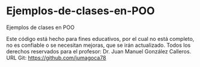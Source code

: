 # Ejemplos-de-clases-en-POO
Ejemplos de clases en POO

Este código está hecho para fines educativos, por el cual no está completo, no es confiable o se necesitan mejoras, que se irán actualizado.
Todos los derechos reservados para el profesor:
Dr. Juan Manuel González Calleros.
URL Git: https://github.com/jumagoca78
